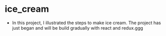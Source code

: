 # ice_cream

- In this project, I illustrated the steps to make ice cream. The project has just began and will be build gradually with react and redux.ggg
